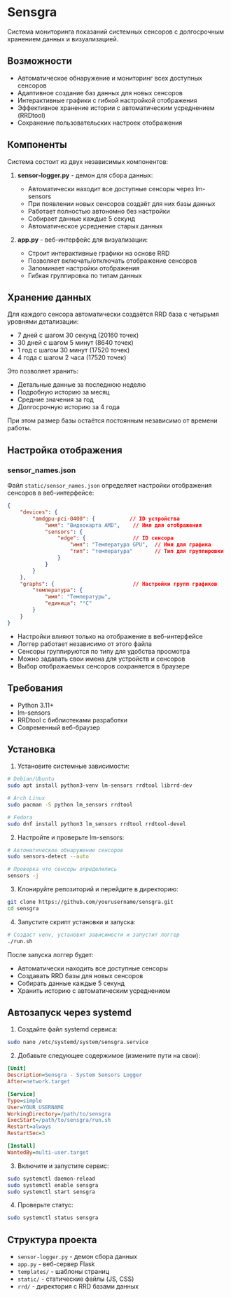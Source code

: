 # Sensgra

Система мониторинга показаний системных сенсоров с долгосрочным хранением данных и визуализацией.

## Возможности

- Автоматическое обнаружение и мониторинг всех доступных сенсоров
- Адаптивное создание баз данных для новых сенсоров
- Интерактивные графики с гибкой настройкой отображения
- Эффективное хранение истории с автоматическим усреднением (RRDtool)
- Сохранение пользовательских настроек отображения

## Компоненты

Система состоит из двух независимых компонентов:

1. **sensor-logger.py** - демон для сбора данных:
   - Автоматически находит все доступные сенсоры через lm-sensors
   - При появлении новых сенсоров создаёт для них базы данных
   - Работает полностью автономно без настройки
   - Собирает данные каждые 5 секунд
   - Автоматическое усреднение старых данных

2. **app.py** - веб-интерфейс для визуализации:
   - Строит интерактивные графики на основе RRD
   - Позволяет включать/отключать отображение сенсоров
   - Запоминает настройки отображения
   - Гибкая группировка по типам данных

## Хранение данных

Для каждого сенсора автоматически создаётся RRD база с четырьмя уровнями детализации:

- 7 дней с шагом 30 секунд (20160 точек)
- 30 дней с шагом 5 минут (8640 точек)
- 1 год с шагом 30 минут (17520 точек)
- 4 года с шагом 2 часа (17520 точек)

Это позволяет хранить:
- Детальные данные за последнюю неделю
- Подробную историю за месяц
- Средние значения за год
- Долгосрочную историю за 4 года

При этом размер базы остаётся постоянным независимо от времени работы.

## Настройка отображения

### sensor_names.json

Файл `static/sensor_names.json` определяет настройки отображения сенсоров в веб-интерфейсе:

```json
{
    "devices": {
        "amdgpu-pci-0400": {           // ID устройства
            "имя": "Видеокарта AMD",    // Имя для отображения
            "sensors": {
                "edge": {               // ID сенсора
                    "имя": "Температура GPU",  // Имя для графика
                    "тип": "температура"       // Тип для группировки
                }
            }
        }
    },
    "graphs": {                         // Настройки групп графиков
        "температура": {
            "имя": "Температуры",
            "единица": "°C"
        }
    }
}
```

- Настройки влияют только на отображение в веб-интерфейсе
- Логгер работает независимо от этого файла
- Сенсоры группируются по типу для удобства просмотра
- Можно задавать свои имена для устройств и сенсоров
- Выбор отображаемых сенсоров сохраняется в браузере

## Требования

- Python 3.11+
- lm-sensors
- RRDtool с библиотеками разработки
- Современный веб-браузер

## Установка

1. Установите системные зависимости:
```bash
# Debian/Ubuntu
sudo apt install python3-venv lm-sensors rrdtool librrd-dev

# Arch Linux
sudo pacman -S python lm_sensors rrdtool

# Fedora
sudo dnf install python3 lm_sensors rrdtool rrdtool-devel
```

2. Настройте и проверьте lm-sensors:
```bash
# Автоматическое обнаружение сенсоров
sudo sensors-detect --auto

# Проверка что сенсоры определились
sensors -j
```

3. Клонируйте репозиторий и перейдите в директорию:
```bash
git clone https://github.com/yourusername/sensgra.git
cd sensgra
```

4. Запустите скрипт установки и запуска:
```bash
# Создаст venv, установит зависимости и запустит логгер
./run.sh
```

После запуска логгер будет:
- Автоматически находить все доступные сенсоры
- Создавать RRD базы для новых сенсоров
- Собирать данные каждые 5 секунд
- Хранить историю с автоматическим усреднением

## Автозапуск через systemd

1. Создайте файл systemd сервиса:
```bash
sudo nano /etc/systemd/system/sensgra.service
```

2. Добавьте следующее содержимое (измените пути на свои):
```ini
[Unit]
Description=Sensgra - System Sensors Logger
After=network.target

[Service]
Type=simple
User=YOUR_USERNAME
WorkingDirectory=/path/to/sensgra
ExecStart=/path/to/sensgra/run.sh
Restart=always
RestartSec=3

[Install]
WantedBy=multi-user.target
```

3. Включите и запустите сервис:
```bash
sudo systemctl daemon-reload
sudo systemctl enable sensgra
sudo systemctl start sensgra
```

4. Проверьте статус:
```bash
sudo systemctl status sensgra
```

## Структура проекта

- `sensor-logger.py` - демон сбора данных
- `app.py` - веб-сервер Flask
- `templates/` - шаблоны страниц
- `static/` - статические файлы (JS, CSS)
- `rrd/` - директория с RRD базами данных
